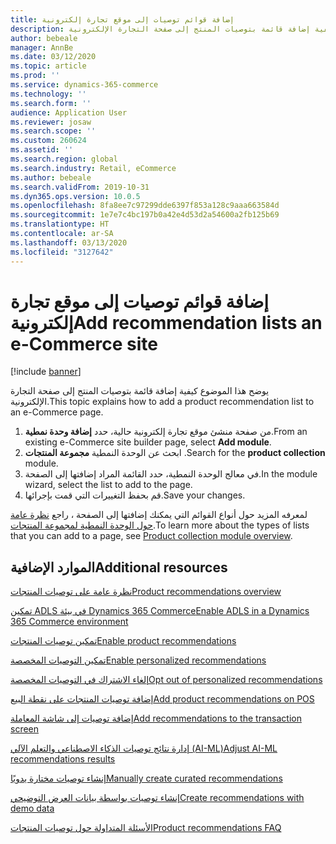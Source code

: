 ```yaml
---
title: إضافة قوائم توصيات إلى موقع تجارة إلكترونية
description: يوضح هذا الموضوع كيفية إضافة قائمة بتوصيات المنتج إلى صفحة التجارة الإلكترونية.
author: bebeale
manager: AnnBe
ms.date: 03/12/2020
ms.topic: article
ms.prod: ''
ms.service: dynamics-365-commerce
ms.technology: ''
ms.search.form: ''
audience: Application User
ms.reviewer: josaw
ms.search.scope: ''
ms.custom: 260624
ms.assetid: ''
ms.search.region: global
ms.search.industry: Retail, eCommerce
ms.author: bebeale
ms.search.validFrom: 2019-10-31
ms.dyn365.ops.version: 10.0.5
ms.openlocfilehash: 8fa8ee7c97299dde6397f853a128c9aaa663584d
ms.sourcegitcommit: 1e7e7c4bc197b0a42e4d53d2a54600a2fb125b69
ms.translationtype: HT
ms.contentlocale: ar-SA
ms.lasthandoff: 03/13/2020
ms.locfileid: "3127642"
---
```

# <a name="add-recommendation-lists-an-e-commerce-site"></a><span data-ttu-id="2af2f-103">إضافة قوائم توصيات إلى موقع تجارة إلكترونية</span><span class="sxs-lookup"><span data-stu-id="2af2f-103">Add recommendation lists an e-Commerce site</span></span>

[!include [banner](includes/banner.md)]

<span data-ttu-id="2af2f-104">يوضح هذا الموضوع كيفية إضافة قائمة بتوصيات المنتج إلى صفحة التجارة الإلكترونية.</span><span class="sxs-lookup"><span data-stu-id="2af2f-104">This topic explains how to add a product recommendation list to an e-Commerce page.</span></span>

1. <span data-ttu-id="2af2f-105">من صفحة منشئ موقع تجارة إلكترونية حالية، حدد **إضافة وحدة نمطية**.</span><span class="sxs-lookup"><span data-stu-id="2af2f-105">From an existing e-Commerce site builder page, select **Add module**.</span></span>
1. <span data-ttu-id="2af2f-106">ابحث عن الوحدة النمطية **مجموعة المنتجات** .</span><span class="sxs-lookup"><span data-stu-id="2af2f-106">Search for the **product collection** module.</span></span>
1. <span data-ttu-id="2af2f-107">في معالج الوحدة النمطية، حدد القائمة المراد إضافتها إلى الصفحة.</span><span class="sxs-lookup"><span data-stu-id="2af2f-107">In the module wizard, select the list to add to the page.</span></span>
1. <span data-ttu-id="2af2f-108">‏‏قم بحفظ التغييرات التي قمت بإجرائها.</span><span class="sxs-lookup"><span data-stu-id="2af2f-108">Save your changes.</span></span>

<span data-ttu-id="2af2f-109">لمعرفه المزيد حول أنواع القوائم التي يمكنك إضافتها إلى الصفحة ، راجع [نظرة عامة حول الوحدة النمطية لمجموعة المنتجات‬](product-collection-module-overview.md).</span><span class="sxs-lookup"><span data-stu-id="2af2f-109">To learn more about the types of lists that you can add to a page, see [Product collection module overview](product-collection-module-overview.md).</span></span>


## <a name="additional-resources"></a><span data-ttu-id="2af2f-110">الموارد الإضافية</span><span class="sxs-lookup"><span data-stu-id="2af2f-110">Additional resources</span></span>

[<span data-ttu-id="2af2f-111">نظرة عامة على توصيات المنتجات</span><span class="sxs-lookup"><span data-stu-id="2af2f-111">Product recommendations overview</span></span>](product-recommendations.md)

[<span data-ttu-id="2af2f-112">تمكين ADLS في بيئة Dynamics 365 Commerce</span><span class="sxs-lookup"><span data-stu-id="2af2f-112">Enable ADLS in a Dynamics 365 Commerce environment</span></span>](enable-adls-environment.md)

[<span data-ttu-id="2af2f-113">تمكين توصيات المنتجات</span><span class="sxs-lookup"><span data-stu-id="2af2f-113">Enable product recommendations</span></span>](enable-product-recommendations.md)

[<span data-ttu-id="2af2f-114">تمكين التوصيات المخصصة</span><span class="sxs-lookup"><span data-stu-id="2af2f-114">Enable personalized recommendations</span></span>](personalized-recommendations.md)

[<span data-ttu-id="2af2f-115">إلغاء الاشتراك في التوصيات المخصصة</span><span class="sxs-lookup"><span data-stu-id="2af2f-115">Opt out of personalized recommendations</span></span>](personalization-gdpr.md)

[<span data-ttu-id="2af2f-116">إضافة توصيات المنتجات على نقطة البيع</span><span class="sxs-lookup"><span data-stu-id="2af2f-116">Add product recommendations on POS</span></span>](product.md)

[<span data-ttu-id="2af2f-117">إضافة توصيات إلى شاشة المعاملة</span><span class="sxs-lookup"><span data-stu-id="2af2f-117">Add recommendations to the transaction screen</span></span>](add-recommendations-control-pos-screen.md)

[<span data-ttu-id="2af2f-118">إدارة نتائج توصيات الذكاء الاصطناعي والتعلم الآلي (AI-ML)</span><span class="sxs-lookup"><span data-stu-id="2af2f-118">Adjust AI-ML recommendations results</span></span>](modify-product-recommendation-results.md)

[<span data-ttu-id="2af2f-119">إنشاء توصيات مختارة يدويًا</span><span class="sxs-lookup"><span data-stu-id="2af2f-119">Manually create curated recommendations</span></span>](create-editorial-recommendation-lists.md)

[<span data-ttu-id="2af2f-120">إنشاء توصيات بواسطة بيانات العرض التوضيحي</span><span class="sxs-lookup"><span data-stu-id="2af2f-120">Create recommendations with demo data</span></span>](product-recommendations-demo-data.md)

[<span data-ttu-id="2af2f-121">الأسئلة المتداولة حول توصيات المنتجات</span><span class="sxs-lookup"><span data-stu-id="2af2f-121">Product recommendations FAQ</span></span>](faq-recommendations.md)
